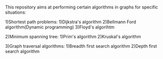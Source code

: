 This repository aims at performing certain algorithms in graphs for specific situations:

1)Shortest path problems:
    1)Dijkstra's algorithm
    2)Bellmann Ford algorithm(Dynamic programming)
    3)Floyd's algorihtm

2)Minimum spanning tree:
    1)Prim's algorithm
    2)Kruskal's algorithm

3)Graph traversal algorithms:
    1)Breadth first search algorithm
    2)Depth first search algorithm
